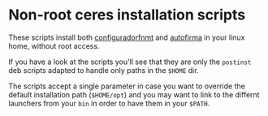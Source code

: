 # Non-root ceres installation scripts

These scripts install both [configuradorfnmt](https://www.sede.fnmt.gob.es/descargas/descarga-software/instalacion-software-generacion-de-claves) and [autofirma](https://firmaelectronica.gob.es/Home/Descargas.html) in your linux home, without root access.

If you have a look at the scripts you'll see that they are only the `postinst`
deb scripts adapted to handle only paths in the `$HOME` dir.

The scripts accept a single parameter in case you want to override the default
installation path (`$HOME/opt`) and you may want to link to the differnt
launchers from your `bin` in order to have them in your `$PATH`.
